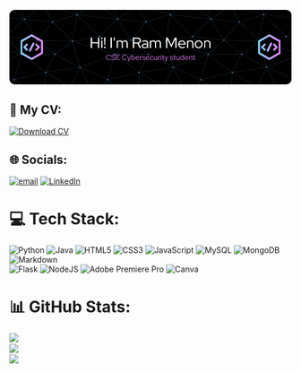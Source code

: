 ![Header](./github-header-image.png)

## 📄 My CV:
[![Download CV](https://img.shields.io/badge/Download%20CV-%2300C4CC.svg?style=for-the-badge&logo=adobeacrobatreader&logoColor=white)](https://drive.google.com/file/d/1OjAxxzyVD9-P_OwQaFq28XLISMLXR38j/view?usp=sharing)

## 🌐 Socials:
[![email](https://img.shields.io/badge/Email-D14836?logo=gmail&logoColor=white)](mailto:ram.menon22@st.niituniversity.in)  [![LinkedIn](https://img.shields.io/badge/LinkedIn-%230077B5.svg?logo=linkedin&logoColor=white)](https://linkedin.com/in/www.linkedin.com/in/ram-menon-3ba6832a9) 

# 💻 Tech Stack:
![Python](https://img.shields.io/badge/python-3670A0?style=for-the-badge&logo=python&logoColor=ffdd54) 
![Java](https://img.shields.io/badge/java-%23ED8B00.svg?style=for-the-badge&logo=openjdk&logoColor=white)
![HTML5](https://img.shields.io/badge/html5-%23E34F26.svg?style=for-the-badge&logo=html5&logoColor=white) 
![CSS3](https://img.shields.io/badge/css3-%231572B6.svg?style=for-the-badge&logo=css3&logoColor=white)
 ![JavaScript](https://img.shields.io/badge/javascript-%23323330.svg?style=for-the-badge&logo=javascript&logoColor=%23F7DF1E) 
 ![MySQL](https://img.shields.io/badge/mysql-4479A1.svg?style=for-the-badge&logo=mysql&logoColor=white) 
 ![MongoDB](https://img.shields.io/badge/MongoDB-%234ea94b.svg?style=for-the-badge&logo=mongodb&logoColor=white) 
 ![Markdown](https://img.shields.io/badge/markdown-%23000000.svg?style=for-the-badge&logo=markdown&logoColor=white)  
 ![Flask](https://img.shields.io/badge/flask-%23000.svg?style=for-the-badge&logo=flask&logoColor=white) 
![NodeJS](https://img.shields.io/badge/node.js-6DA55F?style=for-the-badge&logo=node.js&logoColor=white)
 ![Adobe Premiere Pro](https://img.shields.io/badge/Adobe%20Premiere%20Pro-9999FF.svg?style=for-the-badge&logo=Adobe%20Premiere%20Pro&logoColor=white) 
 ![Canva](https://img.shields.io/badge/Canva-%2300C4CC.svg?style=for-the-badge&logo=Canva&logoColor=white) 

# 📊 GitHub Stats:
![](https://github-readme-stats.vercel.app/api?username=ramthewow&theme=dark&hide_border=false&include_all_commits=true&count_private=false)<br/>
![](https://github-readme-streak-stats.herokuapp.com/?user=ramthewow&theme=dark&hide_border=false)<br/>
![](https://github-readme-stats.vercel.app/api/top-langs/?username=ramthewow&theme=dark&hide_border=false&include_all_commits=true&count_private=false&layout=compact)

<!-- Proudly created with GPRM ( https://gprm.itsvg.in ) -->
